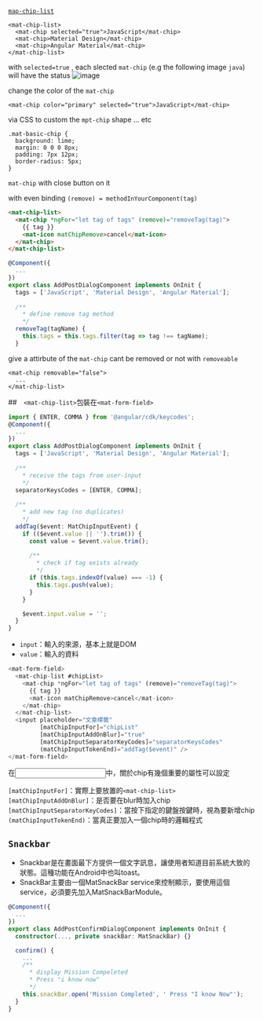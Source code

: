

[`map-chip-list`](https://ithelp.ithome.com.tw/articles/10196270)

```htmlembbed
<mat-chip-list>
  <mat-chip selected="true">JavaScript</mat-chip>
  <mat-chip>Material Design</mat-chip>
  <mat-chip>Angular Material</mat-chip>
</mat-chip-list>
```
with `selected=true` , each slected `mat-chip` (e.g  the following image `java`) will have the status 
![image](https://user-images.githubusercontent.com/68631186/132796348-0b2d519c-d1ce-4913-b13d-cae6a8a42e49.png)


change the color of the `mat-chip`
```
<mat-chip color="primary" selected="true">JavaScript</mat-chip>
```

via CSS to custom the `mpt-chip` shape ... etc
```
.mat-basic-chip {
  background: lime;
  margin: 0 0 0 8px;
  padding: 7px 12px;
  border-radius: 5px;
}
```

`mat-chip` with close button on it


with even binding `(remove) = methodInYourComponent(tag)`
```html
<mat-chip-list>
  <mat-chip *ngFor="let tag of tags" (remove)="removeTag(tag)">
    {{ tag }}
    <mat-icon matChipRemove>cancel</mat-icon>
  </mat-chip>
</mat-chip-list>
```


```typescript
@Component({
  ...
})
export class AddPostDialogComponent implements OnInit {
  tags = ['JavaScript', 'Material Design', 'Angular Material'];
  
  /**
    * define remove tag method
    */
  removeTag(tagName) {
    this.tags = this.tags.filter(tag => tag !== tagName);
  }
```

give a attirbute of the `mat-chip` cant be removed or not with `removeable`
```
<mat-chip removable="false">
  ...
</mat-chip-list>
```


##　`<mat-chip-list>`包裝在`<mat-form-field>`

```typescript
import { ENTER, COMMA } from '@angular/cdk/keycodes';
@Component({
  ...
})
export class AddPostDialogComponent implements OnInit {
  tags = ['JavaScript', 'Material Design', 'Angular Material'];
  
  /**
    * receive the tags from user-input
    */
  separatorKeysCodes = [ENTER, COMMA];
  
  /**
    * add new tag (no duplicates)
    */
  addTag($event: MatChipInputEvent) {
    if (($event.value || '').trim()) {
      const value = $event.value.trim();
      
      /**
        * check if tag exists already
        */
      if (this.tags.indexOf(value) === -1) {
        this.tags.push(value);
      }
    }

    $event.input.value = '';
  }
}
```
- `input`：輸入的來源，基本上就是DOM
- `value`：輸入的資料

```typescript
<mat-form-field>
  <mat-chip-list #chipList>
    <mat-chip *ngFor="let tag of tags" (remove)="removeTag(tag)">
      {{ tag }}
      <mat-icon matChipRemove>cancel</mat-icon>
    </mat-chip>
  </mat-chip-list>
  <input placeholder="文章標籤" 
         [matChipInputFor]="chipList" 
         [matChipInputAddOnBlur]="true" 
         [matChipInputSeparatorKeyCodes]="separatorKeysCodes"
         (matChipInputTokenEnd)="addTag($event)" />
</mat-form-field>
```

在<input>中，關於chip有幾個重要的屬性可以設定

`[matChipInputFor]`：實際上要放置的`<mat-chip-list>`
`[matChipInputAddOnBlur]`：是否要在blur時加入chip
`[matChipInputSeparatorKeyCodes]`：當按下指定的鍵盤按鍵時，視為要新增chip
`(matChipInputTokenEnd)`：當真正要加入一個chip時的邏輯程式
  
## `Snackbar`

- Snackbar是在畫面最下方提供一個文字訊息，讓使用者知道目前系統大致的狀態。這種功能在Android中也叫toast。
- SnackBar主要由一個MatSnackBar service來控制顯示，要使用這個service，必須要先加入MatSnackBarModule。

```typescript
@Component({
  ...
})
export class AddPostConfirmDialogComponent implements OnInit {
  constructor(..., private snackBar: MatSnackBar) {}

  confirm() {
    ...
    /**
      * display Mission Compeleted
      * Press "i know now"
      */
    this.snackBar.open('Mission Completed', ' Press "I know Now"');
  }
}
```  


